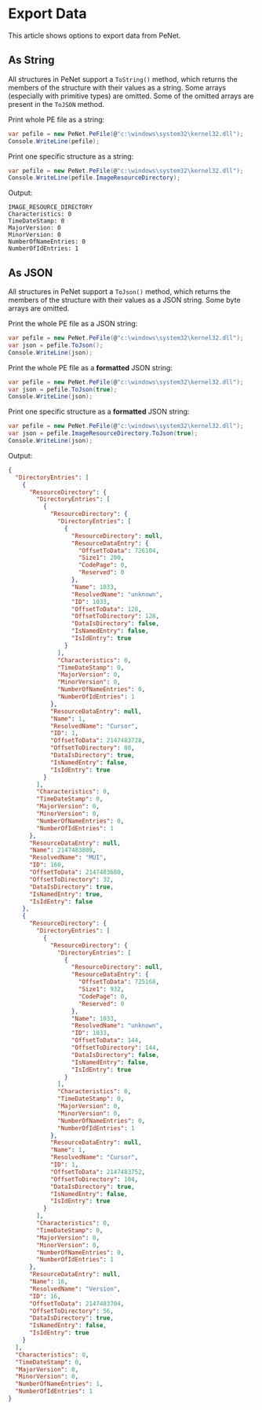 # Export Data

This article shows options to export data from PeNet.

## As String

All structures in PeNet support a `ToString()` method, which returns the members of the structure with their values as a string. Some arrays (especially with primitive types) are omitted. Some of the omitted arrays are present in the `ToJSON` method.

Print whole PE file as a string:

```csharp
var pefile = new PeNet.PeFile(@"c:\windows\system32\kernel32.dll");
Console.WriteLine(pefile);
```

Print one specific structure as a string:

```csharp
var pefile = new PeNet.PeFile(@"c:\windows\system32\kernel32.dll");
Console.WriteLine(pefile.ImageResourceDirectory);
```

Output: 

```none
IMAGE_RESOURCE_DIRECTORY
Characteristics: 0
TimeDateStamp: 0
MajorVersion: 0
MinorVersion: 0
NumberOfNameEntries: 0
NumberOfIdEntries: 1
```

## As JSON

All structures in PeNet support a `ToJson()` method, which returns the members of the structure with their values as a JSON string. Some byte arrays are omitted.

Print the whole PE file as a JSON string:

```csharp
var pefile = new PeNet.PeFile(@"c:\windows\system32\kernel32.dll");
var json = pefile.ToJson();
Console.WriteLine(json);
```

Print the whole PE file as a **formatted** JSON string:

```csharp
var pefile = new PeNet.PeFile(@"c:\windows\system32\kernel32.dll");
var json = pefile.ToJson(true);
Console.WriteLine(json);
```

Print one specific structure as a **formatted** JSON string:

```csharp
var pefile = new PeNet.PeFile(@"c:\windows\system32\kernel32.dll");
var json = pefile.ImageResourceDirectory.ToJson(true);
Console.WriteLine(json);
```

Output:

```json
{
  "DirectoryEntries": [
    {
      "ResourceDirectory": {
        "DirectoryEntries": [
          {
            "ResourceDirectory": {
              "DirectoryEntries": [
                {
                  "ResourceDirectory": null,
                  "ResourceDataEntry": {
                    "OffsetToData": 726104,
                    "Size1": 200,
                    "CodePage": 0,
                    "Reserved": 0
                  },
                  "Name": 1033,
                  "ResolvedName": "unknown",
                  "ID": 1033,
                  "OffsetToData": 128,
                  "OffsetToDirectory": 128,
                  "DataIsDirectory": false,
                  "IsNamedEntry": false,
                  "IsIdEntry": true
                }
              ],
              "Characteristics": 0,
              "TimeDateStamp": 0,
              "MajorVersion": 0,
              "MinorVersion": 0,
              "NumberOfNameEntries": 0,
              "NumberOfIdEntries": 1
            },
            "ResourceDataEntry": null,
            "Name": 1,
            "ResolvedName": "Cursor",
            "ID": 1,
            "OffsetToData": 2147483728,
            "OffsetToDirectory": 80,
            "DataIsDirectory": true,
            "IsNamedEntry": false,
            "IsIdEntry": true
          }
        ],
        "Characteristics": 0,
        "TimeDateStamp": 0,
        "MajorVersion": 0,
        "MinorVersion": 0,
        "NumberOfNameEntries": 0,
        "NumberOfIdEntries": 1
      },
      "ResourceDataEntry": null,
      "Name": 2147483808,
      "ResolvedName": "MUI",
      "ID": 160,
      "OffsetToData": 2147483680,
      "OffsetToDirectory": 32,
      "DataIsDirectory": true,
      "IsNamedEntry": true,
      "IsIdEntry": false
    },
    {
      "ResourceDirectory": {
        "DirectoryEntries": [
          {
            "ResourceDirectory": {
              "DirectoryEntries": [
                {
                  "ResourceDirectory": null,
                  "ResourceDataEntry": {
                    "OffsetToData": 725168,
                    "Size1": 932,
                    "CodePage": 0,
                    "Reserved": 0
                  },
                  "Name": 1033,
                  "ResolvedName": "unknown",
                  "ID": 1033,
                  "OffsetToData": 144,
                  "OffsetToDirectory": 144,
                  "DataIsDirectory": false,
                  "IsNamedEntry": false,
                  "IsIdEntry": true
                }
              ],
              "Characteristics": 0,
              "TimeDateStamp": 0,
              "MajorVersion": 0,
              "MinorVersion": 0,
              "NumberOfNameEntries": 0,
              "NumberOfIdEntries": 1
            },
            "ResourceDataEntry": null,
            "Name": 1,
            "ResolvedName": "Cursor",
            "ID": 1,
            "OffsetToData": 2147483752,
            "OffsetToDirectory": 104,
            "DataIsDirectory": true,
            "IsNamedEntry": false,
            "IsIdEntry": true
          }
        ],
        "Characteristics": 0,
        "TimeDateStamp": 0,
        "MajorVersion": 0,
        "MinorVersion": 0,
        "NumberOfNameEntries": 0,
        "NumberOfIdEntries": 1
      },
      "ResourceDataEntry": null,
      "Name": 16,
      "ResolvedName": "Version",
      "ID": 16,
      "OffsetToData": 2147483704,
      "OffsetToDirectory": 56,
      "DataIsDirectory": true,
      "IsNamedEntry": false,
      "IsIdEntry": true
    }
  ],
  "Characteristics": 0,
  "TimeDateStamp": 0,
  "MajorVersion": 0,
  "MinorVersion": 0,
  "NumberOfNameEntries": 1,
  "NumberOfIdEntries": 1
}
```